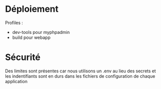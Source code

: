 # Déploiement
Profiles :  
- dev-tools pour myphpadmin
- build pour webapp

# Sécurité
Des limites sont présentes car nous utilisons un .env au lieu des secrets et les indentifiants sont en durs dans les fichiers de configuration de chaque application